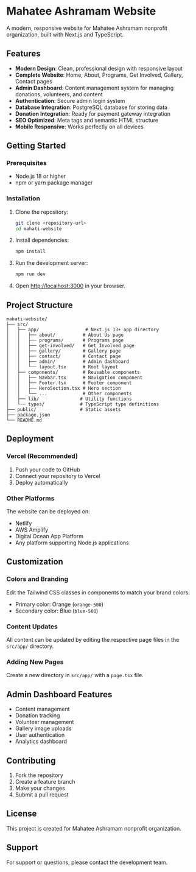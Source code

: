 # Mahatee Ashramam Website

A modern, responsive website for Mahatee Ashramam nonprofit organization, built with Next.js and TypeScript.

## Features

- **Modern Design**: Clean, professional design with responsive layout
- **Complete Website**: Home, About, Programs, Get Involved, Gallery, Contact pages
- **Admin Dashboard**: Content management system for managing donations, volunteers, and content
- **Authentication**: Secure admin login system
- **Database Integration**: PostgreSQL database for storing data
- **Donation Integration**: Ready for payment gateway integration
- **SEO Optimized**: Meta tags and semantic HTML structure
- **Mobile Responsive**: Works perfectly on all devices

## Getting Started

### Prerequisites

- Node.js 18 or higher
- npm or yarn package manager

### Installation

1. Clone the repository:
   ```bash
   git clone <repository-url>
   cd mahati-website
   ```

2. Install dependencies:
   ```bash
   npm install
   ```

3. Run the development server:
   ```bash
   npm run dev
   ```

4. Open [http://localhost:3000](http://localhost:3000) in your browser.

## Project Structure

```
mahati-website/
├── src/
│   ├── app/                 # Next.js 13+ app directory
│   │   ├── about/          # About Us page
│   │   ├── programs/       # Programs page
│   │   ├── get-involved/   # Get Involved page
│   │   ├── gallery/        # Gallery page
│   │   ├── contact/        # Contact page
│   │   ├── admin/          # Admin dashboard
│   │   └── layout.tsx      # Root layout
│   ├── components/         # Reusable components
│   │   ├── Navbar.tsx      # Navigation component
│   │   ├── Footer.tsx      # Footer component
│   │   ├── HeroSection.tsx # Hero section
│   │   └── ...             # Other components
│   ├── lib/               # Utility functions
│   └── types/             # TypeScript type definitions
├── public/                # Static assets
├── package.json
└── README.md
```

## Deployment

### Vercel (Recommended)

1. Push your code to GitHub
2. Connect your repository to Vercel
3. Deploy automatically

### Other Platforms

The website can be deployed on:
- Netlify
- AWS Amplify
- Digital Ocean App Platform
- Any platform supporting Node.js applications

## Customization

### Colors and Branding

Edit the Tailwind CSS classes in components to match your brand colors:
- Primary color: Orange (`orange-500`)
- Secondary color: Blue (`blue-500`)

### Content Updates

All content can be updated by editing the respective page files in the `src/app/` directory.

### Adding New Pages

Create a new directory in `src/app/` with a `page.tsx` file.

## Admin Dashboard Features

- Content management
- Donation tracking
- Volunteer management
- Gallery image uploads
- User authentication
- Analytics dashboard

## Contributing

1. Fork the repository
2. Create a feature branch
3. Make your changes
4. Submit a pull request

## License

This project is created for Mahatee Ashramam nonprofit organization.

## Support

For support or questions, please contact the development team.